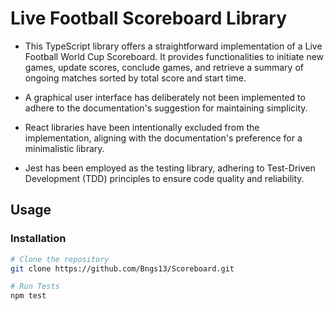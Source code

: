 # Live Football Scoreboard Library

* This TypeScript library offers a straightforward implementation of a Live Football World Cup Scoreboard. It provides functionalities to initiate new games, update scores, conclude games, and retrieve a summary of ongoing matches sorted by total score and start time.

* A graphical user interface has deliberately not been implemented to adhere to the documentation's suggestion for maintaining simplicity.

* React libraries have been intentionally excluded from the implementation, aligning with the documentation's preference for a minimalistic library.

* Jest has been employed as the testing library, adhering to Test-Driven Development (TDD) principles to ensure code quality and reliability.

## Usage

### Installation

```bash
# Clone the repository
git clone https://github.com/Bngs13/Scoreboard.git

# Run Tests
npm test
